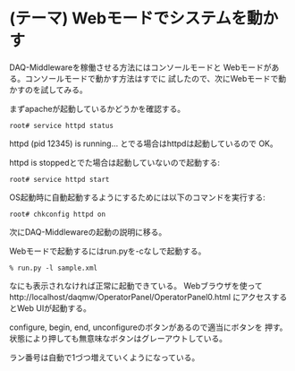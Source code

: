 (テーマ) Webモードでシステムを動かす
====================================

DAQ-Middlewareを稼働させる方法にはコンソールモードと
Webモードがある。コンソールモードで動かす方法はすでに
試したので、次にWebモードで動かすのを試してみる。

まずapacheが起動しているかどうかを確認する。

    root# service httpd status

httpd (pid 12345) is running... とでる場合はhttpdは起動しているので
OK。

httpd is stoppedとでた場合は起動していないので起動する:

    root# service httpd start

OS起動時に自動起動するようにするためには以下のコマンドを実行する:

    root# chkconfig httpd on

次にDAQ-Middlewareの起動の説明に移る。

Webモードで起動するにはrun.pyを-cなしで起動する。

    % run.py -l sample.xml

なにも表示されなければ正常に起動できている。
Webブラウザを使って
http://localhost/daqmw/OperatorPanel/OperatorPanel0.html
にアクセスするとWeb UIが起動する。

configure, begin, end, unconfigureのボタンがあるので適当にボタンを
押す。状態により押しても無意味なボタンはグレーアウトしている。

ラン番号は自動で1づつ増えていくようになっている。
